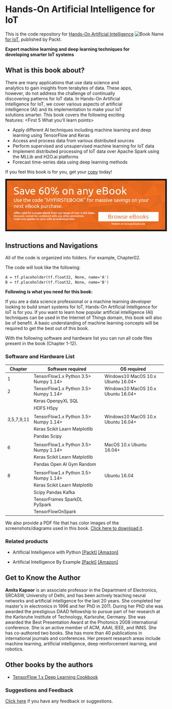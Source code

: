 # Hands-On Artificial Intelligence for IoT

<a href="https://www.packtpub.com/big-data-and-business-intelligence/hands-artificial-intelligence-iot?utm_source=github&utm_medium=repository&utm_campaign=9781788836067"><img src="https://d1ldz4te4covpm.cloudfront.net/sites/default/files/imagecache/ppv4_main_book_cover/B09828.png" alt="Book Name" height="256px" align="right"></a>

This is the code repository for [Hands-On Artificial Intelligence for IoT](https://www.packtpub.com/big-data-and-business-intelligence/hands-artificial-intelligence-iot?utm_source=github&utm_medium=repository&utm_campaign=9781788836067), published by Packt.

**Expert machine learning and deep learning techniques for developing smarter IoT systems**

## What is this book about?
There are many applications that use data science and analytics to gain insights from terabytes of data. These apps, however, do not address the challenge of continually discovering patterns for IoT data. In Hands-On Artificial Intelligence for IoT, we cover various aspects of artificial intelligence (AI) and its implementation to make your IoT solutions smarter.
This book covers the following exciting features: <First 5 What you'll learn points>
* Apply different AI techniques including machine learning and deep learning using TensorFlow and Keras
* Access and process data from various distributed sources
* Perform supervised and unsupervised machine learning for IoT data
* Implement distributed processing of IoT data over Apache Spark using the MLLib and H2O.ai platforms
* Forecast time-series data using deep learning methods

If you feel this book is for you, get your [copy](https://www.amazon.com/dp/1788836065) today!

<a href="https://www.packtpub.com/?utm_source=github&utm_medium=banner&utm_campaign=GitHubBanner"><img src="https://raw.githubusercontent.com/PacktPublishing/GitHub/master/GitHub.png" 
alt="https://www.packtpub.com/" border="5" /></a>


## Instructions and Navigations
All of the code is organized into folders. For example, Chapter02.

The code will look like the following:
```
A = tf.placeholder(tf.float32, None, name='A')
B = tf.placeholder(tf.float32, None, name='B')
```

**Following is what you need for this book:**

If you are a data science professional or a machine learning developer looking to build smart systems for IoT, Hands-On Artificial Intelligence for IoT is for you. If you want to learn how popular artificial intelligence (AI) techniques can be used in the Internet of Things domain, this book will also be of benefit. A basic understanding of machine learning concepts will be required to get the best out of this book.

With the following software and hardware list you can run all code files present in the book (Chapter 1-12).

### Software and Hardware List

| Chapter   | Software required                     | OS required                        |
| --------  | ------------------------------------  | -----------------------------------|
| 1         | TensorFlow1.x Python 3.5>  Numpy 1.14>| Windows10 MacOS 10.x Ubuntu 16.04+ |
| 2         | TensorFlow1.x Python 3.5>  Numpy 1.14>| Windows10 MacOS 10.x Ubuntu 16.04+ |
|           | Keras         OpenpyXL     SQL        |                                    |
|		        | HDFS          H5py                    |                                    |
|           |                                       |                                    |
| 3,5,7,9,11| TensorFlow1.x Python 3.5>  Numpy 1.14>| Windows10 MacOS 10.x Ubuntu 16.04+ |
|           | Keras         Scikit Learn Matplotlib |                                    |
|           | Pandas        Scipy                   |                                    |
|           |                                       |                                    |
| 6         | TensorFlow1.x Python 3.5>  Numpy 1.14>|  MacOS 10.x Ubuntu  16.04+         |
|           | Keras         Scikit Learn Matplotlib |                                    |
|           | Pandas        Open AI Gym  Random     |                                    |
|           |                                       |                                    |  
| 8         | TensorFlow1.x Python 3.5>  Numpy 1.14>| Ubuntu 16.04                       |
|           | Keras         Scikit Learn Matplotlib |                                    |
|           | Scipy         Pandas       Kafka      |                                    |
|		 	      | TensorFrames  SparkDL      PySpark    |                         
|			      | TensorFlowOnSpark                     |




We also provide a PDF file that has color images of the screenshots/diagrams used in this book. [Click here to download it](http://www.packtpub.com/sites/default/files/downloads/9781788836067_ColorImages.pdf).

### Related products <Other books you may enjoy>
* Artificial Intelligence with Python [[Packt]](https://www.packtpub.com/big-data-and-business-intelligence/artificial-intelligence-python?utm_source=github&utm_medium=repository&utm_campaign=9781786464392) [[Amazon]](https://www.amazon.com/dp/178646439X)

* Artificial Intelligence By Example [[Packt]](https://www.packtpub.com/big-data-and-business-intelligence/artificial-intelligence-example?utm_source=github&utm_medium=repository&utm_campaign=9781788990547) [[Amazon]](https://www.amazon.com/dp/1788990544)

## Get to Know the Author
**Amita Kapoor** is an associate professor in the Department of Electronics, SRCASW, University of Delhi, and has been actively teaching neural networks and artificial intelligence for the last 20 years. She completed her master's in electronics in 1996 and her PhD in 2011. During her PhD she was awarded the prestigious DAAD fellowship to pursue part of her research at the Karlsruhe Institute of Technology, Karlsruhe, Germany. She was awarded the Best Presentation Award at the Photonics 2008 international conference. She is an active member of ACM, AAAI, IEEE, and INNS. She has co-authored two books. She has more than 40 publications in international journals and conferences. Her present research areas include machine learning, artificial intelligence, deep reinforcement learning, and robotics.


## Other books by the authors
* [TensorFlow 1.x Deep Learning Cookbook](https://www.packtpub.com/big-data-and-business-intelligence/tensorflow-1x-deep-learning-cookbook?utm_source=github&utm_medium=repository&utm_campaign=9781788293594)

### Suggestions and Feedback
[Click here](https://docs.google.com/forms/d/e/1FAIpQLSdy7dATC6QmEL81FIUuymZ0Wy9vH1jHkvpY57OiMeKGqib_Ow/viewform) if you have any feedback or suggestions.
